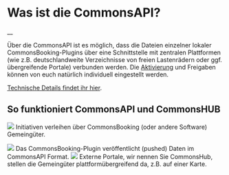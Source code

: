 #  Was ist die CommonsAPI?

__

Über die CommonsAPI ist es möglich, dass die Dateien einzelner lokaler
CommonsBooking-Plugins über eine Schnittstelle mit zentralen Plattformen (wie
z.B. deutschlandweite Verzeichnisse von freien Lastenrädern oder ggf.
übergreifende Portale) verbunden werden. Die [Aktivierung](/dokumentation/schnittstellen-api/commonsbooking-api) und Freigaben können von euch
natürlich individuell eingestellt werden.

[Technische Details findet ihr hier](/dokumentation/schnittstellen-api/commonsbooking-api).

##  So funktioniert CommonsAPI und CommonsHUB

![](/img/logo-api-items.png) Initiativen verleihen über
CommonsBooking (oder andere Software) Gemeingüter.

![](/img/logo-api-connects.png) Das CommonsBooking-Plugin veröffentlicht
(pushed) Daten im CommonsAPI Format.  ![](/img/logo-api-commonshub.png)
Externe Portale, wir nennen Sie CommonsHub, stellen die Gemeingüter
plattformübergreifend da, z.B. auf einer Karte.

